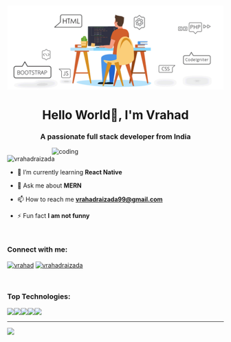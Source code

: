 ![Banner](https://github.com/vrahadraizada/vrahadraizada/blob/main/vr.gif)
<h1 align="center">Hello World👋, I'm Vrahad</h1>
<h3 align="center">A passionate full stack developer from India</h3>
<img align="right" width="400" alt="coding" src="https://pricode.io/wp-content/uploads/2019/04/gif-coder.gif" >

<p align="left"> <img src="https://komarev.com/ghpvc/?username=vrahadraizada&label=Profile%20views&color=0e75b6&style=flat" alt="vrahadraizada" /> </p>

- 🌱 I’m currently learning **React Native**

- 💬 Ask me about **MERN**

- 📫 How to reach me **vrahadraizada99@gmail.com**

- ⚡ Fun fact **I am not funny**

<br>

<h3 align="left">Connect with me:</h3>
<p align="left">
<a href="https://linkedin.com/in/vrahad" target="blank"><img align="center" src="https://raw.githubusercontent.com/rahuldkjain/github-profile-readme-generator/master/src/images/icons/Social/linked-in-alt.svg" alt="vrahad" height="30" width="40" /></a>
<a href="https://www.leetcode.com/vrahadraizada" target="blank"><img align="center" src="https://raw.githubusercontent.com/rahuldkjain/github-profile-readme-generator/master/src/images/icons/Social/leet-code.svg" alt="vrahadraizada" height="30" width="40" /></a>
</p>

<br>

<h3 align="left">Top Technologies:</h3>
<p>
<img align="left" src="https://img.shields.io/badge/javascript-%23323330.svg?style=for-the-badge&logo=javascript&logoColor=%23F7DF1E" />
<img align="left" src="https://img.shields.io/badge/typescript-%23007ACC.svg?style=for-the-badge&logo=typescript&logoColor=white" />
<img align="left" src="https://img.shields.io/badge/Linux-FCC624?style=for-the-badge&logo=linux&logoColor=black" />
<img align="left" src="https://img.shields.io/badge/react-%2320232a.svg?style=for-the-badge&logo=react&logoColor=%2361DAFB" />
<img align="left" src="https://img.shields.io/badge/node.js-6DA55F?style=for-the-badge&logo=node.js&logoColor=white" />
</p>
 
<br> <hr>

<p>
<!-- <img align="left" width="47%" src="https://github-readme-stats.vercel.app/api/top-langs/?username=vrahadraizada&layout=compact" /> -->
<img align="left" width="47%" src="https://github-readme-stats.vercel.app/api?username=vrahadraizada&show_icons=true&theme=radical" />
</p>
